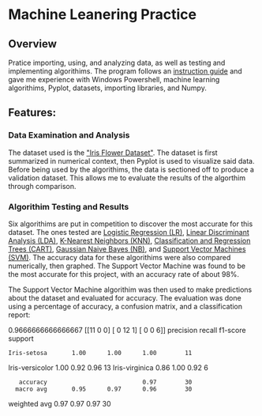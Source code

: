 # Machine Leanering Practice

## Overview

Pratice importing, using, and analyzing data, as well as testing and implementing algorithims. The program follows an [instruction guide](https://machinelearningmastery.com/machine-learning-in-python-step-by-step/) and gave me experience with Windows Powershell, machine learning algorithims, Pyplot, datasets, importing libraries, and Numpy.

## Features:

### Data Examination and Analysis

The dataset used is the ["Iris Flower Dataset"](https://en.wikipedia.org/wiki/Iris_flower_data_set). The dataset is first summarized in numerical context, then Pyplot is used to visualize said data. Before being used by the algorithims, the data is sectioned off to produce a validation dataset. This allows me to evaluate the results of the algorthim through comparison.

### Algorithim Testing and Results

Six algorithims are put in competition to discover the most accurate for this dataset. The ones tested are [Logistic Regression (LR)](https://en.wikipedia.org/wiki/Logistic_regression), [Linear Discriminant Analysis (LDA)](https://en.wikipedia.org/wiki/Linear_discriminant_analysis), [K-Nearest Neighbors (KNN)](https://en.wikipedia.org/wiki/K-nearest_neighbors_algorithm), [Classification and Regression Trees (CART)](https://www.digitalvidya.com/blog/classification-and-regression-trees/#:~:text=A%20Classification%20and%20Regression%20Tree,prediction%20for%20the%20target%20variable.), [Gaussian Naive Bayes (NB)](https://iq.opengenus.org/gaussian-naive-bayes/#:~:text=Gaussian%20Naive%20Bayes%20is%20a,distribution%20and%20supports%20continuous%20data.&text=Naive%20Bayes%20are%20a%20group,technique%2C%20but%20has%20high%20functionality.), and [Support Vector Machines (SVM)](https://en.wikipedia.org/wiki/Support-vector_machine). The accuracy data for these algorithims were also compared numerically, then graphed. The Support Vector Machine was found to be the most accurate for this project, with an accuracy rate of about 98%.

The Support Vector Machine algorithim was then used to make predictions about the dataset and evaluated for accuracy. The evaluation was done using a percentage of accuracy, a confusion matrix, and a classification report:

0.9666666666666667
[[11  0  0]
 [ 0 12  1]
 [ 0  0  6]]
                 precision    recall  f1-score   support

    Iris-setosa       1.00      1.00      1.00        11
Iris-versicolor       1.00      0.92      0.96        13
 Iris-virginica       0.86      1.00      0.92         6

       accuracy                           0.97        30
      macro avg       0.95      0.97      0.96        30
   weighted avg       0.97      0.97      0.97        30




